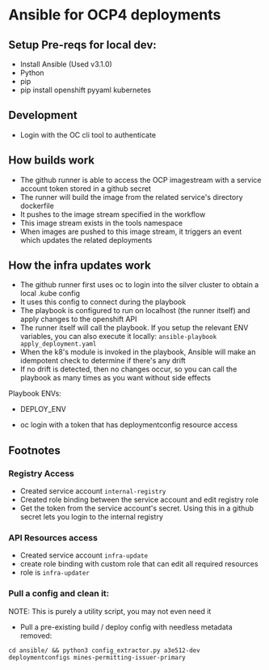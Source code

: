 # Ansible for OCP4 deployments

## Setup Pre-reqs for local dev:

- Install Ansible (Used v3.1.0)
- Python
- pip
- pip install openshift pyyaml kubernetes

## Development

- Login with the OC cli tool to authenticate

## How builds work

- The github runner is able to access the OCP imagestream with a service account token stored in a github secret
- The runner will build the image from the related service's directory dockerfile
- It pushes to the image stream specified in the workflow
- This image stream exists in the tools namespace
- When images are pushed to this image stream, it triggers an event which updates the related deployments

## How the infra updates work

- The github runner first uses oc to login into the silver cluster to obtain a local .kube config
- It uses this config to connect during the playbook
- The playbook is configured to run on localhost (the runner itself) and apply changes to the openshift API
- The runner itself will call the playbook. If you setup the relevant ENV variables, you can also execute it locally: `ansible-playbook apply_deployment.yaml`
- When the k8's module is invoked in the playbook, Ansible will make an idempotent check to determine if there's any drift
- If no drift is detected, then no changes occur, so you can call the playbook as many times as you want without side effects

Playbook ENVs:

- DEPLOY_ENV

* oc login with a token that has deploymentconfig resource access

## Footnotes

### Registry Access

- Created service account `internal-registry`
- Created role binding between the service account and edit registry role
- Get the token from the service account's secret. Using this in a github secret lets you login to the internal registry

### API Resources access

- Created service account `infra-update`
- create role binding with custom role that can edit all required resources
- role is `infra-updater`

### Pull a config and clean it:

NOTE: This is purely a utility script, you may not even need it

- Pull a pre-existing build / deploy config with needless metadata removed:

`cd ansible/ && python3 config_extractor.py a3e512-dev deploymentconfigs mines-permitting-issuer-primary`
